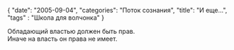 {
"date": "2005-09-04",
"categories": "Поток сознания",
"title": "И еще...",
"tags" : "Школа для волчонка"
}

Обладающий властью должен быть прав.  
Иначе на власть он права не имеет.
